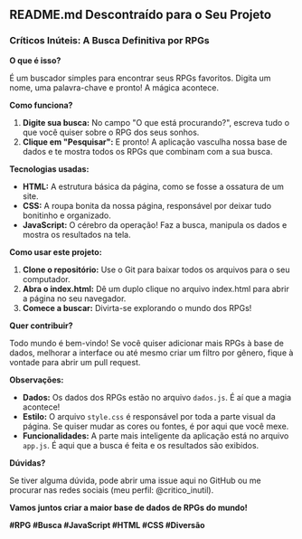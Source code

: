 ## **README.md Descontraído para o Seu Projeto**

### **Críticos Inúteis: A Busca Definitiva por RPGs**

**O que é isso?**

É um buscador simples para encontrar seus RPGs favoritos. Digita um nome, uma palavra-chave e pronto! A mágica acontece. 

**Como funciona?**

1. **Digite sua busca:** No campo "O que está procurando?", escreva tudo o que você quiser sobre o RPG dos seus sonhos.
2. **Clique em "Pesquisar":** E pronto! A aplicação vasculha nossa base de dados e te mostra todos os RPGs que combinam com a sua busca.

**Tecnologias usadas:**

* **HTML:** A estrutura básica da página, como se fosse a ossatura de um site.
* **CSS:** A roupa bonita da nossa página, responsável por deixar tudo bonitinho e organizado.
* **JavaScript:** O cérebro da operação! Faz a busca, manipula os dados e mostra os resultados na tela.

**Como usar este projeto:**

1. **Clone o repositório:** Use o Git para baixar todos os arquivos para o seu computador.
2. **Abra o index.html:** Dê um duplo clique no arquivo index.html para abrir a página no seu navegador.
3. **Comece a buscar:** Divirta-se explorando o mundo dos RPGs!

**Quer contribuir?**

Todo mundo é bem-vindo! Se você quiser adicionar mais RPGs à base de dados, melhorar a interface ou até mesmo criar um filtro por gênero, fique à vontade para abrir um pull request. 

**Observações:**

* **Dados:** Os dados dos RPGs estão no arquivo `dados.js`. É aí que a magia acontece!
* **Estilo:** O arquivo `style.css` é responsável por toda a parte visual da página. Se quiser mudar as cores ou fontes, é por aqui que você mexe.
* **Funcionalidades:** A parte mais inteligente da aplicação está no arquivo `app.js`. É aqui que a busca é feita e os resultados são exibidos.

**Dúvidas?**

Se tiver alguma dúvida, pode abrir uma issue aqui no GitHub ou me procurar nas redes sociais (meu perfil: @critico_inutil).

**Vamos juntos criar a maior base de dados de RPGs do mundo!**

**#RPG #Busca #JavaScript #HTML #CSS #Diversão**
